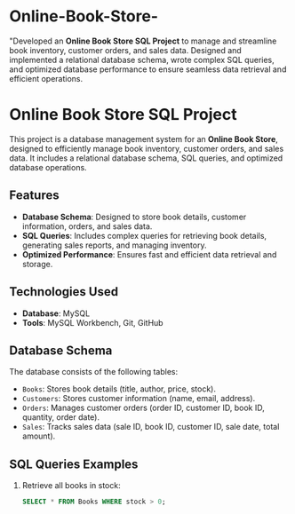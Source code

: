 # Online-Book-Store-
"Developed an **Online Book Store SQL Project** to manage and streamline book inventory, customer orders, and sales data. Designed and implemented a relational database schema, wrote complex SQL queries, and optimized database performance to ensure seamless data retrieval and efficient operations.

# Online Book Store SQL Project

This project is a database management system for an **Online Book Store**, designed to efficiently manage book inventory, customer orders, and sales data. It includes a relational database schema, SQL queries, and optimized database operations.

## Features
- **Database Schema**: Designed to store book details, customer information, orders, and sales data.
- **SQL Queries**: Includes complex queries for retrieving book details, generating sales reports, and managing inventory.
- **Optimized Performance**: Ensures fast and efficient data retrieval and storage.

## Technologies Used
- **Database**: MySQL
- **Tools**: MySQL Workbench, Git, GitHub

## Database Schema
The database consists of the following tables:
- `Books`: Stores book details (title, author, price, stock).
- `Customers`: Stores customer information (name, email, address).
- `Orders`: Manages customer orders (order ID, customer ID, book ID, quantity, order date).
- `Sales`: Tracks sales data (sale ID, book ID, customer ID, sale date, total amount).

## SQL Queries Examples
1. Retrieve all books in stock:
   ```sql
   SELECT * FROM Books WHERE stock > 0;
